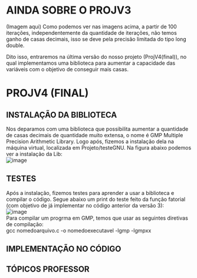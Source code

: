 # AINDA SOBRE O PROJV3
(Imagem aqui)
Como podemos ver nas imagens acima, a partir de 100 iterações, independentemente da quantidade de iterações, não temos ganho de casas decimais, isso se deve pela precisão limitada do tipo long double.

Dito isso, entraremos na última versão do nosso projeto (ProjV4(final)), no qual implementamos uma biblioteca para aumentar a capacidade das variáveis com o objetivo de conseguir mais casas.

# PROJV4 (FINAL)
## INSTALAÇÃO DA BIBLIOTECA 
Nos deparamos com uma biblioteca que possibilita aumentar a quantidade de casas decimais de quantidade muito extensa, o nome é GMP Multiple Precision
Arithmetic Library. Logo após, fizemos a instalação dela na máquina virtual, localizada em Projeto/testeGNU. Na figura abaixo podemos ver a instalação da Lib:   
![image](https://user-images.githubusercontent.com/73514316/203628203-72e05791-82a2-4e67-b86a-52a8013007a7.png)

## TESTES
Após a instalação, fizemos testes para aprender a usar a biblioteca e compilar o código. Segue abaixo um print do teste feito da função fatorial (com objetivo de já implementar no código anterior da versão 3):  
![image](https://user-images.githubusercontent.com/73514316/203628950-f9218029-0ddf-4900-a47b-c1f7c511c5b2.png)  
Para compilar um progrma em GMP, temos que usar as seguintes diretivas de compilação:  
gcc nomedoarquivo.c -o nomedoexecutavel -lgmp -lgmpxx  

## IMPLEMENTAÇÃO NO CÓDIGO  






## TÓPICOS PROFESSOR
